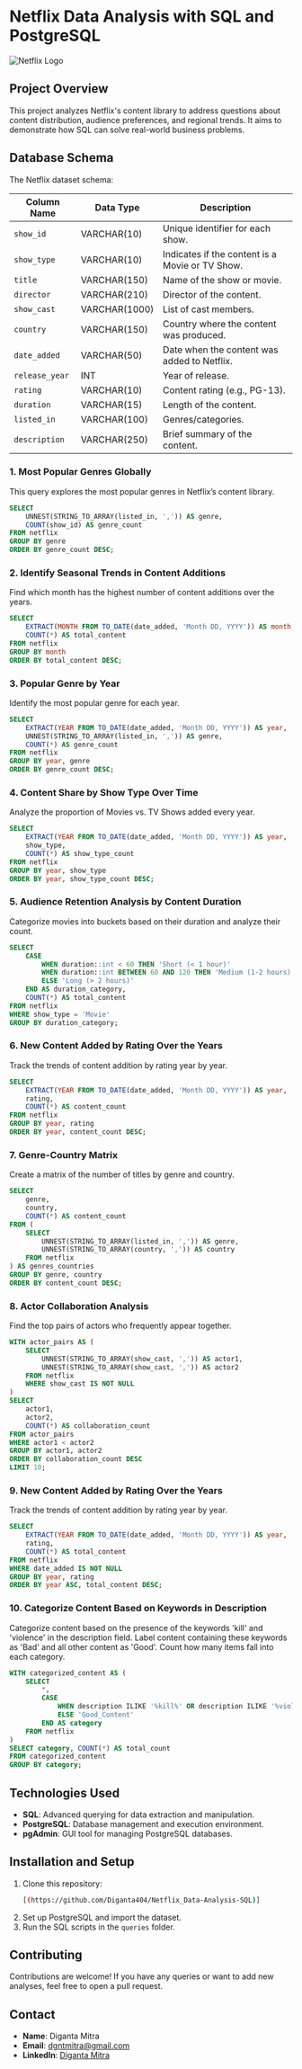 # Netflix Data Analysis with SQL and PostgreSQL
![Netflix Logo](https://github.com/Diganta404/Netflix_Data-Analysis-SQL/blob/main/netflix_logo.png)

## Project Overview

This project analyzes Netflix's content library to address questions about content distribution, audience preferences, and regional trends. It aims to demonstrate how SQL can solve real-world business problems.

## Database Schema

The Netflix dataset schema:

| Column Name     | Data Type    | Description                          |
|------------------|--------------|--------------------------------------|
| `show_id`        | VARCHAR(10)  | Unique identifier for each show.     |
| `show_type`      | VARCHAR(10)  | Indicates if the content is a Movie or TV Show. |
| `title`          | VARCHAR(150) | Name of the show or movie.           |
| `director`       | VARCHAR(210) | Director of the content.             |
| `show_cast`      | VARCHAR(1000)| List of cast members.                |
| `country`        | VARCHAR(150) | Country where the content was produced. |
| `date_added`     | VARCHAR(50)  | Date when the content was added to Netflix. |
| `release_year`   | INT          | Year of release.                     |
| `rating`         | VARCHAR(10)  | Content rating (e.g., PG-13).        |
| `duration`       | VARCHAR(15)  | Length of the content.               |
| `listed_in`      | VARCHAR(100) | Genres/categories.                   |
| `description`    | VARCHAR(250) | Brief summary of the content.        |


### 1. Most Popular Genres Globally
This query explores the most popular genres in Netflix’s content library.

```sql
SELECT  
    UNNEST(STRING_TO_ARRAY(listed_in, ',')) AS genre,  
    COUNT(show_id) AS genre_count  
FROM netflix  
GROUP BY genre  
ORDER BY genre_count DESC;
```


### 2. Identify Seasonal Trends in Content Additions
Find which month has the highest number of content additions over the years.
 

```sql
SELECT 
    EXTRACT(MONTH FROM TO_DATE(date_added, 'Month DD, YYYY')) AS month, 
    COUNT(*) AS total_content
FROM netflix
GROUP BY month
ORDER BY total_content DESC;

```

### 3. Popular Genre by Year
Identify the most popular genre for each year.

```sql
SELECT 
    EXTRACT(YEAR FROM TO_DATE(date_added, 'Month DD, YYYY')) AS year,
    UNNEST(STRING_TO_ARRAY(listed_in, ',')) AS genre,
    COUNT(*) AS genre_count
FROM netflix
GROUP BY year, genre
ORDER BY genre_count DESC;
```

### 4. Content Share by Show Type Over Time
Analyze the proportion of Movies vs. TV Shows added every year.

```sql
SELECT 
    EXTRACT(YEAR FROM TO_DATE(date_added, 'Month DD, YYYY')) AS year,
    show_type,
    COUNT(*) AS show_type_count
FROM netflix
GROUP BY year, show_type
ORDER BY year, show_type_count DESC;
```

### 5. Audience Retention Analysis by Content Duration
Categorize movies into buckets based on their duration and analyze their count.

```sql
SELECT 
    CASE
        WHEN duration::int < 60 THEN 'Short (< 1 hour)'
        WHEN duration::int BETWEEN 60 AND 120 THEN 'Medium (1-2 hours)'
        ELSE 'Long (> 2 hours)'
    END AS duration_category,
    COUNT(*) AS total_content
FROM netflix
WHERE show_type = 'Movie'
GROUP BY duration_category;


```

### 6. New Content Added by Rating Over the Years
Track the trends of content addition by rating year by year.

```sql
SELECT 
    EXTRACT(YEAR FROM TO_DATE(date_added, 'Month DD, YYYY')) AS year,
    rating, 
    COUNT(*) AS content_count
FROM netflix
GROUP BY year, rating
ORDER BY year, content_count DESC;
```

### 7. Genre-Country Matrix
Create a matrix of the number of titles by genre and country.

```sql
SELECT 
    genre,
    country,
    COUNT(*) AS content_count
FROM (
    SELECT 
        UNNEST(STRING_TO_ARRAY(listed_in, ',')) AS genre, 
        UNNEST(STRING_TO_ARRAY(country, ',')) AS country
    FROM netflix
) AS genres_countries
GROUP BY genre, country
ORDER BY content_count DESC;

```


### 8. Actor Collaboration Analysis
Find the top pairs of actors who frequently appear together.

```sql
WITH actor_pairs AS (
    SELECT 
        UNNEST(STRING_TO_ARRAY(show_cast, ',')) AS actor1,
        UNNEST(STRING_TO_ARRAY(show_cast, ',')) AS actor2
    FROM netflix
    WHERE show_cast IS NOT NULL
)
SELECT 
    actor1,
    actor2,
    COUNT(*) AS collaboration_count
FROM actor_pairs
WHERE actor1 < actor2
GROUP BY actor1, actor2
ORDER BY collaboration_count DESC
LIMIT 10;

```

### 9. New Content Added by Rating Over the Years
Track the trends of content addition by rating year by year.

```sql
SELECT 
    EXTRACT(YEAR FROM TO_DATE(date_added, 'Month DD, YYYY')) AS year,
    rating,
    COUNT(*) AS total_content
FROM netflix
WHERE date_added IS NOT NULL
GROUP BY year, rating
ORDER BY year ASC, total_content DESC;

```

### 10. Categorize Content Based on Keywords in Description
Categorize content based on the presence of the keywords 'kill' and 'violence' in the description field. Label content containing these keywords as 'Bad' and all other content as 'Good'. Count how many items fall into each category.

```sql
WITH categorized_content AS (
    SELECT 
        *,
        CASE
            WHEN description ILIKE '%kill%' OR description ILIKE '%violence%' THEN 'Bad_Content'
            ELSE 'Good_Content'
        END AS category
    FROM netflix
)
SELECT category, COUNT(*) AS total_count
FROM categorized_content
GROUP BY category;

```

## Technologies Used
- **SQL**: Advanced querying for data extraction and manipulation.
- **PostgreSQL**: Database management and execution environment.
- **pgAdmin**: GUI tool for managing PostgreSQL databases.

## Installation and Setup
1. Clone this repository:
   ```bash
   [(https://github.com/Diganta404/Netflix_Data-Analysis-SQL)]


2. Set up PostgreSQL and import the dataset.
3. Run the SQL scripts in the `queries` folder.

## Contributing
Contributions are welcome! If you have any queries or want to add new analyses, feel free to open a pull request.

## Contact
- **Name**: Diganta Mitra
- **Email**: dgntmitra@gmail.com
- **LinkedIn**: [Diganta Mitra](https://www.linkedin.com/in/diganta-mitra-77b634264?utm_source=share&utm_campaign=share_via&utm_content=profile&utm_medium=ios_app)








